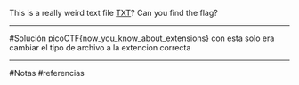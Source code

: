 This is a really weird text file [TXT](https://jupiter.challenges.picoctf.org/static/e7e5d188621ee705ceeb0452525412ef/flag.txt)? Can you find the flag?

-----------
#Solución 
picoCTF{now_you_know_about_extensions}
con esta solo era cambiar el tipo de archivo a la extencion correcta



-----------------
#Notas 
#referencias 